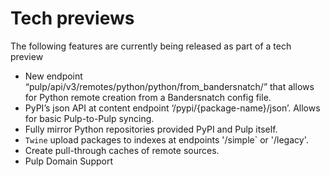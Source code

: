# Tech previews

The following features are currently being released as part of a tech preview

- New endpoint “pulp/api/v3/remotes/python/python/from_bandersnatch/” that allows for Python remote creation from a
  Bandersnatch config file.
- PyPI’s json API at content endpoint ‘/pypi/\{package-name}/json’. Allows for basic Pulp-to-Pulp syncing.
- Fully mirror Python repositories provided PyPI and Pulp itself.
- `Twine` upload packages to indexes at endpoints '/simple\` or '/legacy'.
- Create pull-through caches of remote sources.
- Pulp Domain Support
